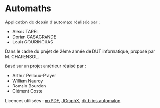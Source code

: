 # Automaths
Application de dessin d'automate réalisée par :
- Alexis TAREL
- Dorian CASAGRANDE
- Louis GOURINCHAS

Dans le cadre du projet de 2ème année de DUT informatique, proposé par M. CHARENSOL.

Basé sur un projet antérieur réalisé par :
- Arthur Pelloux-Prayer
- William Nauroy
- Romain Bourdon
- Clément Coste

Licences utilisées : [mxPDF](https://github.com/jgraph/mxPDF), [JGraphX](https://github.com/jgraph/jgraphx), [dk.brics.automaton](https://www.brics.dk/automaton/)
